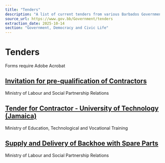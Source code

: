 ```yaml
---
title: "Tenders"
description: "A list of current tenders from various Barbados Government ministries, including pre-qualification invitations and supply requests."
source_url: https://www.gov.bb/Government/tenders
extraction_date: 2025-10-14
section: "Government, Democracy and Civic Life"
---
```

# Tenders

Forms require Adobe Acrobat

## [Invitation for pre-qualification of Contractors](https://www.gov.bb/media_files/Fourth_Road_Project_Santa_Elena_San_Ignacio_ByPass.pdf)
Ministry of Labour and Social Partnership Relations

## [Tender for Contractor - University of Technology (Jamaica)](https://www.gov.bb/media_files/Pre-Q_Invitation-SOBA-UTECH.pdf)
Ministry of Education, Technological and Vocational Training

## [Supply and Delivery of Backhoe with Spare Parts](https://www.gov.bb/media_files/Supply_and_Delivery_of_Backhoe_with_Spare_Parts.pdf)
Ministry of Labour and Social Partnership Relations
```